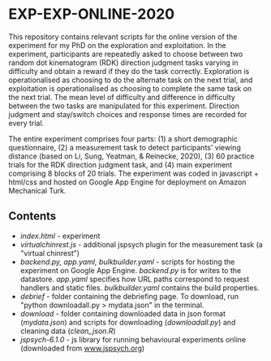 # EXP-EXP-ONLINE-2020

This repository contains relevant scripts for the online version of the experiment for my PhD on the exploration and exploitation. In the experiment,
participants are repeatedly asked to choose between two random dot kinematogram (RDK) direction judgment tasks varying in difficulty and obtain a 
reward if they do the task correctly. Exploration is operationalised as choosing to do the alternate task on the next trial, and exploitation is 
operationalised as choosing to complete the same task on the next trial. The mean level of difficulty and difference in difficulty between the two tasks are 
manipulated for this experiment. Direction judgment and stay/switch choices and response times are recorded for every trial. 

The entire experiment comprises four parts: (1) a short demographic questionnaire, (2) a measurement task to detect participants' viewing distance 
(based on Li, Sung, Yeatman, & Reinecke, 2020), (3) 60 practice trials for the RDK direction judgment task, and (4) main experiment comprising 
8 blocks of 20 trials. The experiment was coded in javascript + html/css and hosted on Google App Engine for deployment on Amazon Mechanical Turk.  

## Contents
- *index.html* - experiment
- *virtualchinrest.js* - additional jspsych plugin for the measurement task (a "virtual chinrest")
- *backend.py, app.yaml, bulkbuilder.yaml* - scripts for hosting the experiment on Google App Engine. *backend.py* is for writes to the datastore. *app.yaml* 
specifies how URL paths correspond to request handlers and static files. *bulkbuilder.yaml* contains the build properties.
- *debrief* - folder containing the debriefing page. To download, run "python downloadall.py > mydata.json" in the terminal.
- *download* - folder containing downloaded data in json format (*mydata.json*) and scripts for downloading (*downloadall.py*) and cleaning data (*clean_json.R*)
- *jspsych-6.1.0* - js library for running behavioural experiments online (downloaded from www.jspsych.org)

